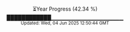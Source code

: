 <p align="center">
⏳Year Progress (42.34 %) <br>
████████████▁▁▁▁▁▁▁▁▁▁▁▁▁▁▁▁▁▁ <br>
<sub>Updated: Wed, 04 Jun 2025 12:50:44 GMT</sub>
</p>

